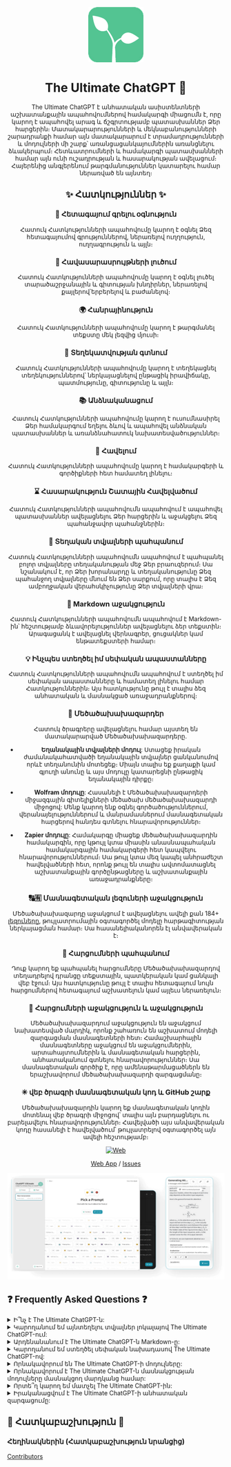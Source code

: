<div align="center">
<img src="./../../docs/images/icon.png" alt="The Ultimate ChatGPT Icon"/>

<h1 align="center">The Ultimate ChatGPT 🌟</h1>

The Ultimate ChatGPT է անհատական ասիստենտների աշխատանքային ապահովումներով համակարգի միացումն է, որը կարող է ապահովել արագ և ճշգրտությամբ պատասխաններ Ձեր հարցերին։ Մատակարարությունների և մեկնաբանությունների շարադրանքի համար այն մատակարարում է տրամադրությունների և մոդուլների մի շարք՝ առանցացանկայումներին առանցնելու ձևակերպում։ Հետևատրումների և համակարգի պատասխանների համար այն ունի ուշադրության և հասարակության ավելացում։ Հայերենից անգլերենում թարգմանություններ կատարելու համար ներառված են այնտեղ։

## ✨ Հատկություններ ✨

### 📝 Հետագայում գրելու օգնություն
Հատուկ Հատկությունների ապահովումը կարող է օգնել Ձեզ հետագայումով գրություններով, ներառելով ուղղություն, ուղղագրություն և այլն։

### 💭 Հավասարասրույթների լուծում
Հատուկ Հատկությունների ապահովումը կարող է օգնել լուծել տարածաշրջանային և գիտության խնդիրներ, ներառելով քայլերով՝երբերելով և բաժանելով։

### 🌍 Հանրայինություն
Հատուկ Հատկությունների ապահովումը կարող է թարգմանել տեքստը մեկ լեզվից մյուսի։

### 📑 Տեղեկատվության գտնում
Հատուկ Հատկությունների ապահովումը կարող է տեղեկացնել տեղեկություններով՝ ներկայացնելով ընթացիկ իրավիճակը, պատմությունը, գիտությունը և այլն։

### 📚 Անձնականացում
Հատուկ Հատկությունների ապահովումը կարող է ուսումնասիրել Ձեր համակարգում եղելու ձևով և ապահովել անձնական պատասխաններ և առանձնահատուկ նախատեսվածություններ։

### 📎 Հավելում
Հատուկ Հատկությունների ապահովումը կարող է համակարգերի և գործիքների հետ համատեղ լինելու։

### ⌛ Հասարակություն Շատային Հավելվածում
Հատուկ Հատկությունների ապահովումն ապահովում է ապահովել պատասխաններ ավելացնելու Ձեր հարցերին և աջակցելու Ձեզ պահանջավոր պահանջներին։

### 💾 Տեղական տվյալների պահպանում
Հատուկ Հատկությունների ապահովումն ապահովում է պահպանել բոլոր տվյալները տեղականության մեջ Ձեր բրաուզերում։ Սա նշանակում է, որ Ձեր խորանարդը և տեղականությունը Ձեզ պահանջող տվյալները մնում են Ձեր սարքում, որը տալիս է Ձեզ ամբողջական վերահսկիչությունը Ձեր տվյալների վրա։

### 🔢 Markdown աջակցություն
Հատուկ Հատկությունների ապահովումն ապահովում է Markdown-ին՝ հեշտությամբ ձևավորելություններ ավելացնելու ձեր տեքստին։ Արագացանկ է ավելացնել վերնագրեր, ցուցակներ կամ ենթատեքստերի համար։

### 💡 Ինչպես ստեղծել իմ սեփական ապաստանները
Հատուկ Հատկությունների ապահովումն ապահովում է ստեղծել իմ սեփական ապաստանները և համատեղ լինելու համար Հատկություններին։ Այս հատկությունը թույլ է տալիս ձեզ անհատական և մասնակցած առաջադրանքներով։

### 🔆 Մեծածախախազարդեր

Հատուկ ծրագրերը ավելացնելու համար այստեղ են մատակարարված Մեծածախախազարդերը.

- **Եղանակային տվյալների մոդուլ**: Ստացեք իրական ժամանակահատվածի եղանակային տվյալներ ցանկանումով որևէ տեղանունին մոտեցեք։ Միայն տալիս եք քաղաքի կամ գյուղի անունը և այս մոդուլը կատարեցնի ընթացիկ եղանակային դիրքը։

- **Wolfram մոդուլը**: Հասանելի է Մեծածախախազարդերի միջազգային գիտելիքների մեծածախ մեծածախախազարդի միջոցով: Մենք կարող ենք օգնել գործածություններում, վերանայելություններում և մանրամասներում մասնագետական հարցերով հանդես գտնելու հնարավորություններ։

- **Zapier մոդուլը**: Համակարգը միացեք մեծածախախազարդին համակարգին, որը կթույլ կտա միասին անասնապահական համակարգային համակարգերի հետ կապվելու հնարավորություններում։ Սա թույլ կտա մեզ կապել անհրաժեշտ հավելվածների հետ, որոնք թույլ են տալիս ավտոմատացնել աշխատանքային գործընթացները և աշխատանքային առաջադրանքները։

### 🔠🈶 Մասնագետական լեզուների աջակցություն

Մեծածախախազարդը աջակցում է ավելացնելու ավելի քան 184+ [լեզուները](./SUPPORTED_LANGUAGES.md), թույլատրումային օգտագործել մոդելը հարթագիտության ներկայացման համար։ Սա հասանելիականորեն էլ անվավերական է։

### 💬 Հարցումների պահպանում

Դուք կարող եք պահպանել հարցումները Մեծածախախազարդով տեղադրելով դրանցը տեքստային, պատկերական կամ ցանկալի վեբ էջում։ Այս հատկությունը թույլ է տալիս հետագայում նույն հարցումներով հետագայում աշխատելուն կամ այլեւս ներառելուն։

### 🔑 Հարցումների աջակցություն և աջակցություն

Մեծածախախազարդում աջակցություն են աջակցում նախատեսված մարդիկ, որոնք շահառուն են աշխատում մոդելի զարգացման մասնագետների հետ։ Համաշխարհային մասնագետները աջակցում են աջակցումներին, արտահայտումներին և մասնագետական հարցերին, անհատականում գտնելու հնարավորություններ։ Սա մասնագետական գործիք է, որը ամենաթարմացածներն են երաշխավորում մեծածախախազարդի զարգացմանը։

### ✳ վեբ ծրագրի մասնագետական կոդ և GitHub շարք

Մեծածախախազարդին կարող եք մասնագետական կոդին մոտենալ վեբ ծրագրի միջոցով՝ տալիս այն բարդացնելու ու բարելավելու հնարավորություններ։ Հավելվածի այս անվավերական կոդը հասանելի է հավելվածում՝ թույլատրելով օգտագործել այն ավելի հեշտությամբ։

[![Web][Web-image]][web-url]

[Web App](https://chatgpt.kiask.xyz/) / [Issues](https://github.com/ki-ask/The-Ultimate-ChatGPT/issues)

[web-url]: https://chatgpt.kiask.xyz
   
[download-url]: https://github.com/ki-ask/The-Ultimate-ChatGPT/releases

[Web-image]: https://img.shields.io/badge/Web-PWA-orange?logo=microsoftedge

![cover](./docs/images/cover.png)

</div>

## ❓ Frequently Asked Questions ❓

<details>
<summary>Ի՞նչ է The Ultimate ChatGPT-ն:</summary>
The Ultimate ChatGPT-ն անհատական ասիստենտ է, որը աջակցում է արագ և ճիշտ պատասխաններ Ձեր հարցերին, և առաջարկում է տարբեր գործիքներ և մոդուլներ, որոնք կարող են նաև բարելավել Ձեր գրադարանական գործընթացը և խնդրանքները լուծելու հնարավորությունը։
</details>

<details>
<summary>Կարողանում եմ այնտեղելու տվյալներ լոկալայով The Ultimate ChatGPT-ում:</summary>
Այո, The Ultimate ChatGPT-ն կարող է պահել տվյալները լոկալայով ձեր բրաուզերում, ապահովելով անձնականությունը և անվտանգությունը։
</details>

<details>
<summary>Արդենանանում է The Ultimate ChatGPT-ն Markdown-ը:</summary>
Այո, The Ultimate ChatGPT-ն աջակցում է Markdown-ը, թույլատրումելով ձեր տեքստը ձևավորել և ստեղծել արտադրական ուղղություն։
</details>

<details>
<summary>Կարողանում եմ ստեղծել սեփական նախադասով The Ultimate ChatGPT-ով:</summary>
Այո, Դուք կարող եք ստեղծել ձեր սեփական նախադասովով՝ ավելացնելով Ձեր աշխատանքները The Ultimate ChatGPT-ով իսկականում։
</details>

<details>
<summary>Որնակավորում են The Ultimate ChatGPT-ի մոդուլները:</summary>
The Ultimate ChatGPT-ն առաջարկում է մոդուլների նախադասությունները ինչպես այնպես էլ որպես կարիքավոր էլեմենտները Ձեր աշխատանքի արտադրականացմանը։
</details>

<details>
<summary>Որնակավորում է The Ultimate ChatGPT-ն մասնակցության մոդուլները մասնակցող մարդկանց համար:</summary>
Այո, The Ultimate ChatGPT-ն մարդկանց մասնակցության մոդուլներով մարդկանց համար անհրաժեշտ է և ունի մի ակտիվ համաշխարհ, որտեղ մարդկանցից ստացվում է աջակցում և կատարումը արտադրականացնելու։
</details>

<details>
<summary>Որտե՞ղ կարող եմ մատչել The Ultimate ChatGPT-ին:</summary>
The Ultimate ChatGPT-ը մատչելի է վեբ հավելվածով և դուրսգրված է GitHub-ի պահոցին աջակցումների համար։
</details>

<details>
<summary>Իրականացվում է The Ultimate ChatGPT-ի անհատական զարգացումը:</summary>
Այո, The Ultimate ChatGPT-ը շատացույցներ ու բարելավումներ է ընդունում, ուղեցույցում է ակտիվ մասնակցություն ու բարելավումներ է անում։
</details>

## 🎉 Հատկաբաշխություն 🎉

### Հեղինակներին (Հատկաբաշխություն նրանցից)

[Contributors](https://github.com/Yidadaa/ChatGPT-Next-Web/graphs/contributors)